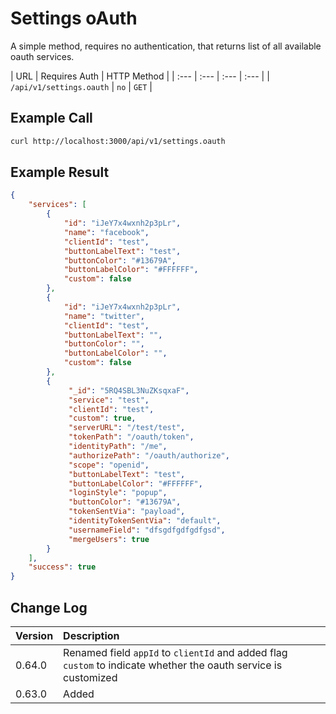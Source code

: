 # Settings oAuth

A simple method, requires no authentication, that returns list of all available oauth services.

| URL | Requires Auth | HTTP Method |
| :--- | :--- | :--- | :--- |
| `/api/v1/settings.oauth` | `no` | `GET` |

## Example Call

```bash
curl http://localhost:3000/api/v1/settings.oauth
```

## Example Result

```json
{
    "services": [
        {
            "id": "iJeY7x4wxnh2p3pLr",
            "name": "facebook",
            "clientId": "test",
            "buttonLabelText": "test",
            "buttonColor": "#13679A",
            "buttonLabelColor": "#FFFFFF",
            "custom": false
        },
        {
            "id": "iJeY7x4wxnh2p3pLr",
            "name": "twitter",
            "clientId": "test",
            "buttonLabelText": "",
            "buttonColor": "",
            "buttonLabelColor": "",
            "custom": false
        },
        {
             "_id": "5RQ4SBL3NuZKsqxaF",
             "service": "test",
             "clientId": "test",
             "custom": true,
             "serverURL": "/test/test",
             "tokenPath": "/oauth/token",
             "identityPath": "/me",
             "authorizePath": "/oauth/authorize",
             "scope": "openid",
             "buttonLabelText": "test",
             "buttonLabelColor": "#FFFFFF",
             "loginStyle": "popup",
             "buttonColor": "#13679A",
             "tokenSentVia": "payload",
             "identityTokenSentVia": "default",
             "usernameField": "dfsgdfgdfgdfgsd",
             "mergeUsers": true
        }
    ],
    "success": true
}
```

## Change Log

| Version | Description |
| :--- | :--- |
| 0.64.0 | Renamed field `appId` to `clientId` and added flag `custom` to indicate whether the oauth service is customized |
| 0.63.0 | Added |
